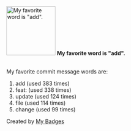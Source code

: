 <img src="https://my-badges.github.io/my-badges/favorite-word.png" alt="My favorite word is &quot;add&quot;." title="My favorite word is &quot;add&quot;." width="128">
<strong>My favorite word is &quot;add&quot;.</strong>
<br><br>

My favorite commit message words are:

1. add (used 383 times)
2. feat: (used 338 times)
3. update (used 124 times)
4. file (used 114 times)
5. change (used 99 times)


Created by <a href="https://github.com/my-badges/my-badges">My Badges</a>